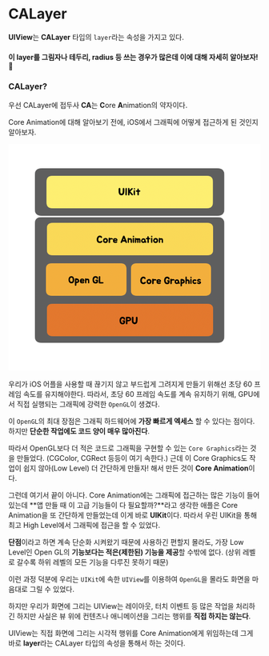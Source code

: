 # CALayer

**UIView**는 **CALayer** 타입의 `layer`라는 속성을 가지고 있다.

#### 이 **layer**를 그림자나 테두리, radius 등 쓰는 경우가 많은데 이에 대해 자세히 알아보자! 🎨

### CALayer?

우선 CALayer에 접두사 **CA**는 **C**ore **A**nimation의 약자이다.

Core Animation에 대해 알아보기 전에, iOS에서 그래픽에 어떻게 접근하게 된 것인지 알아보자.

![CoreAnimation](./images/CoreAnimation.png)

우리가 iOS 어플을 사용할 때 끊기지 않고 부드럽게 그려지게 만들기 위해선 초당 60 프레임 속도를 유지해야한다.
따라서, 초당 60 프레임 속도를 계속 유지하기 위해, GPU에서 직접 실행되는 그래픽에 강력한 `OpenGL`이 생겼다.

이 `OpenGL`의 최대 장점은 그래픽 하드웨어에 **가장 빠르게 엑세스** 할 수 있다는 점이다. 하지만 **단순한 작업에도 코드 양이 매우 많아진다**.

따라서 OpenGL보다 더 적은 코드로 그래픽을 구현할 수 있는 `Core Graphics`라는 것을 만들었다.
(CGColor, CGRect 등등이 여기 속한다.)
근데 이 Core Graphics도 작업이 쉽지 않아(Low Level) 더 간단하게 만들자! 해서 만든 것이 **Core Animation**이다.

그런데 여기서 끝이 아니다. Core Animation에는 그래픽에 접근하는 많은 기능이 들어있는데 **앱 만들 때 이 고급 기능들이 다 필요할까?**라고 생각한 애플은 Core Animation을 또 간단하게 만들었는데 이게 바로 **UIKit**이다. 따라서 우린 UIKit을 통해 최고 High Level에서 그래픽에 접근을 할 수 있었다.

**단점**이라고 하면 계속 단순화 시켜왔기 때문에 사용하긴 편할지 몰라도, 가장 Low Level인 Open GL의 **기능보다는 적은(제한된) 기능을 제공**할 수밖에 없다. (상위 레벨로 갈수록 하위 레벨의 모든 기능을 다루진 못하기 때문)

이런 과정 덕분에 우리는 `UIKit`에 속한 `UIView`를 이용하여 `OpenGL`을 몰라도 화면을 마음대로 그릴 수 있었다.

하지만 우리가 화면에 그리는 UIView는 레이아웃, 터치 이벤트 등 많은 작업을 처리하긴 하지만 사실은 뷰 위에 컨텐츠나 애니메이션을 그리는 행위를 **직접 하지는 않는다**.

UIView는 직접 화면에 그리는 시각적 행위를 Core Animation에게 위임하는데 그게 바로 **layer**라는 CALayer 타입의 속성을 통해서 하는 것이다.
